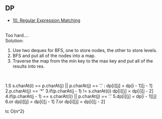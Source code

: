 ## DP
- [10. Regular Expression Matching](https://leetcode.com/problems/regular-expression-matching/)
<br/>
Too hard....
<br/>
Solution:

1. Use two deques for BFS, one to store nodes, the other to store levels.
2. BFS and put all of the nodes into a map.
3. Traverse the map from the min key to the max key and put all of the results into res.
<br/>


1.S s.charAt(i) == p.charAt(j) || p.charAt(j) == '.' : dp[i][j] = dp[i - 1][j - 1]
2.p.charAt(j) == '*'
3.if(p.charAt(j - 1) != s.charAt(i)) dp[i][j] = dp[i][j - 2]
4.if(p.charAt(j - 1) == s.charAt(i)) || p.charAt(j) == '.'
5.dp[i][j] = dp[i - 1][j]
6.or dp[i][j] = dp[i][j - 1]
7.or dp[i][j] = dp[i][j - 2]

tc O(n^2)
